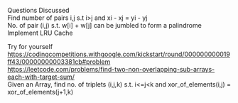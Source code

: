 Questions Discussed <br>
Find number of pairs i,j s.t i>j and xi - xj = yi - yj <br>
No. of pair (i,j) s.t. w[i] + w[j] can be jumbled to form a palindrome <br>
Implement LRU Cache <br>

Try for yourself <br>
https://codingcompetitions.withgoogle.com/kickstart/round/000000000019ff43/00000000003381cb#problem <br>
https://leetcode.com/problems/find-two-non-overlapping-sub-arrays-each-with-target-sum/ <br>
Given an Array, find no. of triplets (i,j,k) s.t. i<=j<k and xor_of_elements(i,j) = xor_of_elements(j+1,k) <br>
